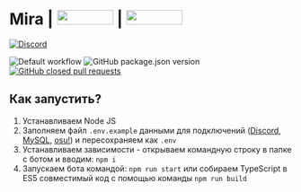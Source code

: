# Mira | <a href="https://nodejs.org/"><img src="https://upload.wikimedia.org/wikipedia/commons/thumb/7/7e/Node.js_logo_2015.svg/1280px-Node.js_logo_2015.svg.png"  height="26" width="100"></a> | <a href="http://dev.mysql.com/downloads/installer/"><img src="https://cdn-images-1.medium.com/max/1600/0*AhVo_3sCq-ft64ki.jpg"  height="26" width="100"></a>

[![Discord](https://img.shields.io/discord/370977534176919552)](https://discord.gg/hCe883B)

![Default workflow](https://github.com/NyafiRawr/Mira/workflows/Default%20workflow/badge.svg)
![GitHub package.json version](https://img.shields.io/github/package-json/v/NyafiRawr/Mira) [![GitHub closed pull requests](https://img.shields.io/github/issues-pr/NyafiRawr/Mira)](https://github.com/NyafiRawr/Mira/pulls)


## Как запустить?

1. Устанавливаем Node JS
2. Заполняем файл `.env.example` данными для подключений ([Discord](https://discordapp.com/developers/applications/), [MySQL](http://dev.mysql.com/downloads/installer/), [osu!](https://github.com/ppy/osu-api/wiki/)) и пересохраняем как `.env`
3. Устанавливаем зависимости - открываем командную строку в папке с ботом и вводим: `npm i`
4. Запускаем бота командой: `npm run start` или собираем TypeScript в ES5 совместимый код с помощью команды `npm run build`
